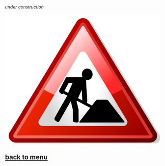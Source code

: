 #

*under construction*


![img](static/resources/external/under_construction.png)


## [back to menu](relief.md)
